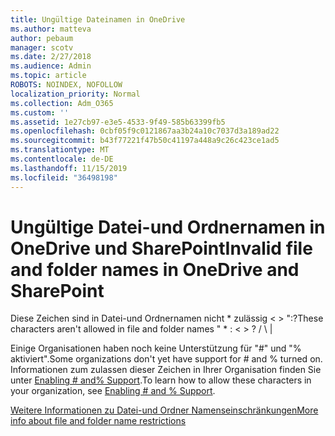 ```yaml
---
title: Ungültige Dateinamen in OneDrive
ms.author: matteva
author: pebaum
manager: scotv
ms.date: 2/27/2018
ms.audience: Admin
ms.topic: article
ROBOTS: NOINDEX, NOFOLLOW
localization_priority: Normal
ms.collection: Adm_O365
ms.custom: ''
ms.assetid: 1e27cb97-e3e5-4533-9f49-585b63399fb5
ms.openlocfilehash: 0cbf05f9c0121867aa3b24a10c7037d3a189ad22
ms.sourcegitcommit: b43f77221f47b50c41197a448a9c26c423ce1ad5
ms.translationtype: MT
ms.contentlocale: de-DE
ms.lasthandoff: 11/15/2019
ms.locfileid: "36498198"
---
```

# <a name="invalid-file-and-folder-names-in-onedrive-and-sharepoint"></a><span data-ttu-id="57962-102">Ungültige Datei-und Ordnernamen in OneDrive und SharePoint</span><span class="sxs-lookup"><span data-stu-id="57962-102">Invalid file and folder names in OneDrive and SharePoint</span></span>

<span data-ttu-id="57962-103">Diese Zeichen sind in Datei-und Ordnernamen nicht \* zulässig \< \> ":?</span><span class="sxs-lookup"><span data-stu-id="57962-103">These characters aren't allowed in file and folder names " \* : \< \> ?</span></span> <span data-ttu-id="57962-104">/ \ |</span><span class="sxs-lookup"><span data-stu-id="57962-104"></span></span> 
  
<span data-ttu-id="57962-105">Einige Organisationen haben noch keine Unterstützung für "#" und "% aktiviert".</span><span class="sxs-lookup"><span data-stu-id="57962-105">Some organizations don't yet have support for # and % turned on.</span></span> <span data-ttu-id="57962-106">Informationen zum zulassen dieser Zeichen in Ihrer Organisation finden Sie unter [Enabling # and% Support](https://go.microsoft.com/fwlink/?linkid=862611).</span><span class="sxs-lookup"><span data-stu-id="57962-106">To learn how to allow these characters in your organization, see [Enabling # and % Support](https://go.microsoft.com/fwlink/?linkid=862611).</span></span> 
  
[<span data-ttu-id="57962-107">Weitere Informationen zu Datei-und Ordner Namenseinschränkungen</span><span class="sxs-lookup"><span data-stu-id="57962-107">More info about file and folder name restrictions</span></span>](https://go.microsoft.com/fwlink/?linkid=866430)
  

